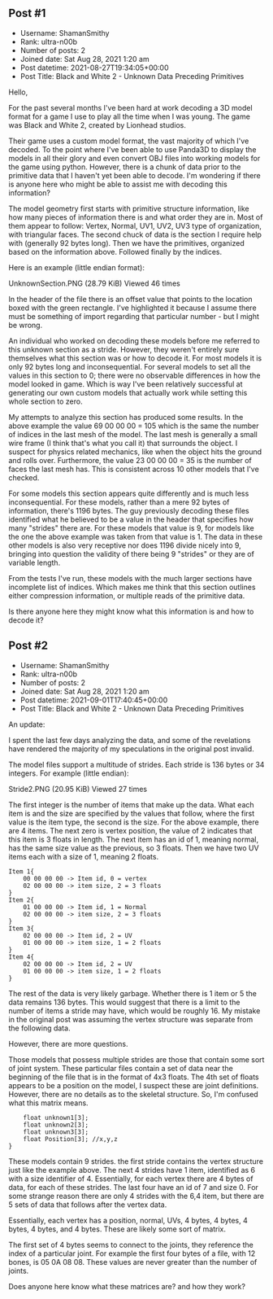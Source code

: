 ## Post #1
- Username: ShamanSmithy
- Rank: ultra-n00b
- Number of posts: 2
- Joined date: Sat Aug 28, 2021 1:20 am
- Post datetime: 2021-08-27T19:34:05+00:00
- Post Title: Black and White 2 - Unknown Data Preceding Primitives

Hello,

For the past several months I've been hard at work decoding a 3D model format for a game I use to play all the time when I was young. The game was Black and White 2, created by Lionhead studios.

Their game uses a custom model format, the vast majority of which I've decoded. To the point where I've been able to use Panda3D to display the models in all their glory and even convert OBJ files into working models for the game using python. However, there is a chunk of data prior to the primitive data that I haven't yet been able to decode. I'm wondering if there is anyone here who might be able to assist me with decoding this information?

The model geometry first starts with primitive structure information, like how many pieces of information there is and what order they are in. Most of them appear to follow: Vertex, Normal, UV1, UV2, UV3 type of organization, with triangular faces. The second chuck of data is the section I require help with (generally 92 bytes long). Then we have the primitives, organized based on the information above. Followed finally by the indices.

Here is an example (little endian format):



UnknownSection.PNG (28.79 KiB) Viewed 46 times


In the header of the file there is an offset value that points to the location boxed with the green rectangle. I've highlighted it because I assume there must be something of import regarding that particular number - but I might be wrong.

An individual who worked on decoding these models before me referred to this unknown section as a stride. However, they weren't entirely sure themselves what this section was or how to decode it. For most models it is only 92 bytes long and inconsequential. For several models to set all the values in this section to 0; there were no observable differences in how the model looked in game. Which is way I've been relatively successful at generating our own custom models that actually work while setting this whole section to zero.

My attempts to analyze this section has produced some results. In the above example the value 69 00 00 00 = 105 which is the same the number of indices in the last mesh of the model. The last mesh is generally a small wire frame (I think that's what you call it) that surrounds the object. I suspect for physics related mechanics, like when the object hits the ground and rolls over. Furthermore, the value 23 00 00 00 = 35 is the number of faces the last mesh has. This is consistent across 10 other models that I've checked.

For some models this section appears quite differently and is much less inconsequential. For these models, rather than a mere 92 bytes of information, there's 1196 bytes. The guy previously decoding these files identified what he believed to be a value in the header that specifies how many "strides" there are. For these models that value is 9, for models like the one the above example was taken from that value is 1. The data in these other models is also very receptive nor does 1196 divide nicely into 9, bringing into question the validity of there being 9 "strides" or they are of variable length.

From the tests I've run, these models with the much larger sections have incomplete list of indices. Which makes me think that this section outlines either compression information, or multiple reads of the primitive data.

Is there anyone here they might know what this information is and how to decode it?
## Post #2
- Username: ShamanSmithy
- Rank: ultra-n00b
- Number of posts: 2
- Joined date: Sat Aug 28, 2021 1:20 am
- Post datetime: 2021-09-01T17:40:45+00:00
- Post Title: Black and White 2 - Unknown Data Preceding Primitives

An update:

I spent the last few days analyzing the data, and some of the revelations have rendered the majority of my speculations in the original post invalid.

The model files support a multitude of strides. Each stride is 136 bytes or 34 integers. For example (little endian):



Stride2.PNG (20.95 KiB) Viewed 27 times



The first integer is the number of items that make up the data. What each item is and the size are specified by the values that follow, where the first value is the item type, the second is the size. For the above example, there are 4 items. The next zero is vertex position, the value of 2 indicates that this item is 3 floats in length. The next item has an id of 1, meaning normal, has the same size value as the previous, so 3 floats. Then we have two UV items each with a size of 1, meaning 2 floats.

```
Item 1{
    00 00 00 00 -> Item id, 0 = vertex
    02 00 00 00 -> item size, 2 = 3 floats
}
Item 2{
    01 00 00 00 -> Item id, 1 = Normal
    02 00 00 00 -> item size, 2 = 3 floats
}
Item 3{
    02 00 00 00 -> Item id, 2 = UV
    01 00 00 00 -> item size, 1 = 2 floats
}
Item 4{
    02 00 00 00 -> Item id, 2 = UV
    01 00 00 00 -> item size, 1 = 2 floats
}

```


The rest of the data is very likely garbage. Whether there is 1 item or 5 the data remains 136 bytes. This would suggest that there is a limit to the number of items a stride may have, which would be roughly 16. My mistake in the original post was assuming the vertex structure was separate from the following data.

However, there are more questions.

Those models that possess multiple strides are those that contain some sort of joint system. These particular files contain a set of data near the beginning of the file that is in the format of 4x3 floats. The 4th set of floats appears to be a position on the model, I suspect these are joint definitions. However, there are no details as to the skeletal structure. So, I'm confused what this matrix means.

```
    float unknown1[3];
    float unknown2[3];
    float unknown3[3];
    float Position[3]; //x,y,z
}

```


These models contain 9 strides. the first stride contains the vertex structure just like the example above. The next 4 strides have 1 item, identified as 6 with a size identifier of 4. Essentially, for each vertex there are 4 bytes of data, for each of these strides. The last four have an id of 7 and size 0. For some strange reason there are only 4 strides with the 6,4 item, but there are 5 sets of data that follows after the vertex data.

Essentially, each vertex has a position, normal, UVs, 4 bytes, 4 bytes, 4 bytes, 4 bytes, and 4 bytes. These are likely some sort of matrix.

The first set of 4 bytes seems to connect to the joints, they reference the index of a particular joint. For example the first four bytes of a file, with 12 bones, is 05 0A 08 08. These values are never greater than the number of joints.

Does anyone here know what these matrices are? and how they work?
